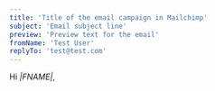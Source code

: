 ```yaml
---
title: 'Title of the email campaign in Mailchimp'
subject: 'Email subject line'
preview: 'Preview text for the email'
fromName: 'Test User'
replyTo: 'test@test.com'
---
```


Hi *|FNAME|*,
